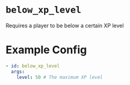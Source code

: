 # `below_xp_level`

Requires a player to be below a certain XP level

# Example Config
```yaml
- id: below_xp_level
  args:
    level: 50 # The maximum XP level
```
